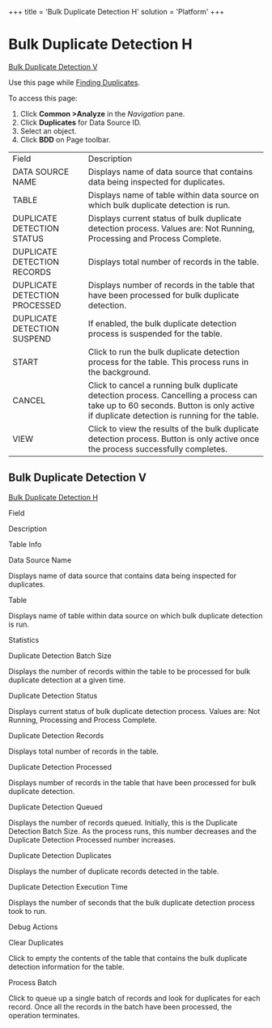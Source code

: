 +++
title = 'Bulk Duplicate Detection H'
solution = 'Platform'
+++

# Bulk Duplicate Detection H

[Bulk Duplicate Detection
V](Bulk_Duplicate_Detection_H#Bulk_Duplicate_Detection_V)

<div class="use">

Use this page while [Finding
Duplicates](../../Common/Use_Cases/Find_Duplicates_Overview).

</div>

To access this page:

1.  Click <span style="font-weight: bold;">Common \></span>**Analyze**
    in the *Navigation* pane.
2.  Click **Duplicates** for Data Source ID.
3.  Select an object.
4.  Click **BDD** on Page
toolbar.

|                               |                                                                                                                                                                                    |
| ----------------------------- | ---------------------------------------------------------------------------------------------------------------------------------------------------------------------------------- |
| Field                         | Description                                                                                                                                                                        |
| DATA SOURCE NAME              | Displays name of data source that contains data being inspected for duplicates.                                                                                                    |
| TABLE                         | Displays name of table within data source on which bulk duplicate detection is run.                                                                                                |
| DUPLICATE DETECTION STATUS    | Displays current status of bulk duplicate detection process. Values are: Not Running, Processing and Process Complete.                                                             |
| DUPLICATE DETECTION RECORDS   | Displays total number of records in the table.                                                                                                                                     |
| DUPLICATE DETECTION PROCESSED | Displays number of records in the table that have been processed for bulk duplicate detection.                                                                                     |
| DUPLICATE DETECTION SUSPEND   | If enabled, the bulk duplicate detection process is suspended for the table.                                                                                                       |
| START                         | Click to run the bulk duplicate detection process for the table. This process runs in the background.                                                                              |
| CANCEL                        | Click to cancel a running bulk duplicate detection process. Cancelling a process can take up to 60 seconds. Button is only active if duplicate detection is running for the table. |
| VIEW                          | Click to view the results of the bulk duplicate detection process. Button is only active once the process successfully completes.                                                  |

## <span id="Bulk_Duplicate_Detection_V"></span>Bulk Duplicate Detection V

[Bulk Duplicate Detection H](Bulk_Duplicate_Detection_H)

Field

Description

Table Info

Data Source Name

Displays name of data source that contains data being inspected for
duplicates.

Table

Displays name of table within data source on which bulk duplicate
detection is run.

Statistics

Duplicate Detection Batch Size

Displays the number of records within the table to be processed for bulk
duplicate detection at a given time.

Duplicate Detection Status

Displays current status of bulk duplicate detection process. Values are:
Not Running, Processing and Process Complete.

Duplicate Detection Records

Displays total number of records in the table.

Duplicate Detection Processed

Displays number of records in the table that have been processed for
bulk duplicate detection.

Duplicate Detection Queued

Displays the number of records queued. Initially, this is the Duplicate
Detection Batch Size. As the process runs, this number decreases and the
Duplicate Detection Processed number increases.

Duplicate Detection Duplicates

Displays the number of duplicate records detected in the table.

Duplicate Detection Execution Time

Displays the number of seconds that the bulk duplicate detection process
took to run.

Debug Actions

Clear Duplicates

Click to empty the contents of the table that contains the bulk
duplicate detection information for the table.

Process Batch

Click to queue up a single batch of records and look for duplicates for
each record. Once all the records in the batch have been processed, the
operation terminates.<span> </span>
